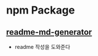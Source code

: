 # npm Package

## [readme-md-generator](https://github.com/kefranabg/readme-md-generator)

- readme 작성을 도와준다

